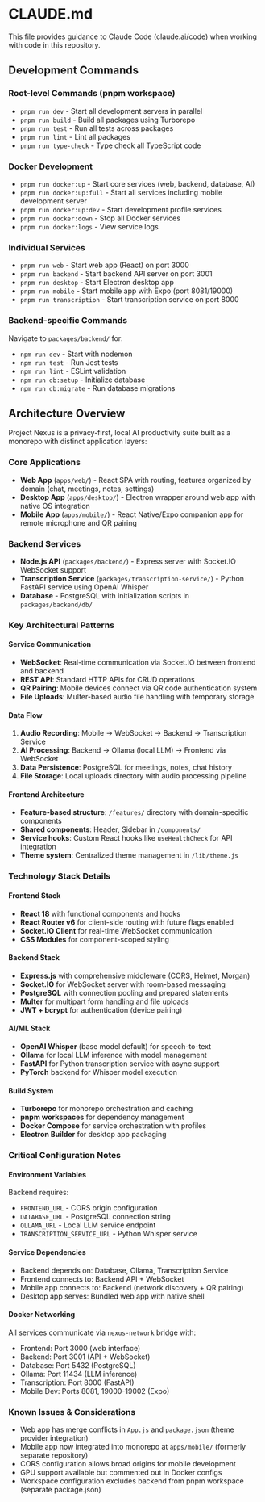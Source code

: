# CLAUDE.md

This file provides guidance to Claude Code (claude.ai/code) when working with code in this repository.

## Development Commands

### Root-level Commands (pnpm workspace)
- `pnpm run dev` - Start all development servers in parallel
- `pnpm run build` - Build all packages using Turborepo
- `pnpm run test` - Run all tests across packages
- `pnpm run lint` - Lint all packages
- `pnpm run type-check` - Type check all TypeScript code

### Docker Development
- `pnpm run docker:up` - Start core services (web, backend, database, AI)
- `pnpm run docker:up:full` - Start all services including mobile development server
- `pnpm run docker:up:dev` - Start development profile services
- `pnpm run docker:down` - Stop all Docker services
- `pnpm run docker:logs` - View service logs

### Individual Services
- `pnpm run web` - Start web app (React) on port 3000
- `pnpm run backend` - Start backend API server on port 3001
- `pnpm run desktop` - Start Electron desktop app
- `pnpm run mobile` - Start mobile app with Expo (port 8081/19000)
- `pnpm run transcription` - Start transcription service on port 8000

### Backend-specific Commands
Navigate to `packages/backend/` for:
- `npm run dev` - Start with nodemon
- `npm run test` - Run Jest tests
- `npm run lint` - ESLint validation
- `npm run db:setup` - Initialize database
- `npm run db:migrate` - Run database migrations

## Architecture Overview

Project Nexus is a privacy-first, local AI productivity suite built as a monorepo with distinct application layers:

### Core Applications
- **Web App** (`apps/web/`) - React SPA with routing, features organized by domain (chat, meetings, notes, settings)
- **Desktop App** (`apps/desktop/`) - Electron wrapper around web app with native OS integration
- **Mobile App** (`apps/mobile/`) - React Native/Expo companion app for remote microphone and QR pairing

### Backend Services
- **Node.js API** (`packages/backend/`) - Express server with Socket.IO WebSocket support
- **Transcription Service** (`packages/transcription-service/`) - Python FastAPI service using OpenAI Whisper
- **Database** - PostgreSQL with initialization scripts in `packages/backend/db/`

### Key Architectural Patterns

#### Service Communication
- **WebSocket**: Real-time communication via Socket.IO between frontend and backend
- **REST API**: Standard HTTP APIs for CRUD operations
- **QR Pairing**: Mobile devices connect via QR code authentication system
- **File Uploads**: Multer-based audio file handling with temporary storage

#### Data Flow
1. **Audio Recording**: Mobile → WebSocket → Backend → Transcription Service
2. **AI Processing**: Backend → Ollama (local LLM) → Frontend via WebSocket
3. **Data Persistence**: PostgreSQL for meetings, notes, chat history
4. **File Storage**: Local uploads directory with audio processing pipeline

#### Frontend Architecture
- **Feature-based structure**: `/features/` directory with domain-specific components
- **Shared components**: Header, Sidebar in `/components/`
- **Service hooks**: Custom React hooks like `useHealthCheck` for API integration
- **Theme system**: Centralized theme management in `/lib/theme.js`

### Technology Stack Details

#### Frontend Stack
- **React 18** with functional components and hooks
- **React Router v6** for client-side routing with future flags enabled
- **Socket.IO Client** for real-time WebSocket communication
- **CSS Modules** for component-scoped styling

#### Backend Stack
- **Express.js** with comprehensive middleware (CORS, Helmet, Morgan)
- **Socket.IO** for WebSocket server with room-based messaging
- **PostgreSQL** with connection pooling and prepared statements
- **Multer** for multipart form handling and file uploads
- **JWT + bcrypt** for authentication (device pairing)

#### AI/ML Stack
- **OpenAI Whisper** (base model default) for speech-to-text
- **Ollama** for local LLM inference with model management
- **FastAPI** for Python transcription service with async support
- **PyTorch** backend for Whisper model execution

#### Build System
- **Turborepo** for monorepo orchestration and caching
- **pnpm workspaces** for dependency management
- **Docker Compose** for service orchestration with profiles
- **Electron Builder** for desktop app packaging

### Critical Configuration Notes

#### Environment Variables
Backend requires:
- `FRONTEND_URL` - CORS origin configuration
- `DATABASE_URL` - PostgreSQL connection string  
- `OLLAMA_URL` - Local LLM service endpoint
- `TRANSCRIPTION_SERVICE_URL` - Python Whisper service

#### Service Dependencies
- Backend depends on: Database, Ollama, Transcription Service
- Frontend connects to: Backend API + WebSocket
- Mobile app connects to: Backend (network discovery + QR pairing)
- Desktop app serves: Bundled web app with native shell

#### Docker Networking
All services communicate via `nexus-network` bridge with:
- Frontend: Port 3000 (web interface)
- Backend: Port 3001 (API + WebSocket)
- Database: Port 5432 (PostgreSQL)
- Ollama: Port 11434 (LLM inference)
- Transcription: Port 8000 (FastAPI)
- Mobile Dev: Ports 8081, 19000-19002 (Expo)

### Known Issues & Considerations
- Web app has merge conflicts in `App.js` and `package.json` (theme provider integration)
- Mobile app now integrated into monorepo at `apps/mobile/` (formerly separate repository)
- CORS configuration allows broad origins for mobile development
- GPU support available but commented out in Docker configs
- Workspace configuration excludes backend from pnpm workspace (separate package.json)
